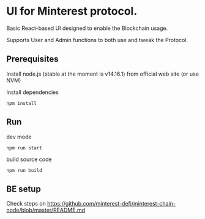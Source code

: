 # UI for Minterest protocol.
Basic React-based UI designed to enable the Blockchain usage.

Supports User and Admin functions to both use and tweak the Protocol.



## Prerequisites

Install node.js (stable at the moment is v14.16.1) from official web site (or use NVM)


Install dependencies

```npm install```

## Run

dev mode

```npm run start```

build source code
 
```npm run build```



## BE setup

Check steps on https://github.com/minterest-defi/minterest-chain-node/blob/master/README.md
